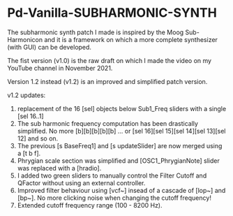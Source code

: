 # Pd-Vanilla-SUBHARMONIC-SYNTH

The subharmonic synth patch I made is inspired by the Moog Sub-Harmonicon and it is a framework on which a more complete synthesizer (with GUI) can be developed.

The fist version (v1.0) is the raw draft on which I made the video on my YouTube channel in November 2021.

Version 1.2 instead (v1.2) is an improved and simplified patch version.

v1.2 updates:
1) replacement of the 16 [sel] objects below Sub1_Freq sliders with a single [sel 16..1]
2) The sub harmonic frequency computation has been drastically simplified. No more [b][b][b][b][b] ... or [sel 16][sel 15][sel 14][sel 13][sel 12] and so on.
3) The previous [s BaseFreq1] and [s updateSlider] are now merged using a [t b f].
4) Phrygian scale section was simplified and [OSC1_PhrygianNote] slider was replaced with a [hradio].
5) I added two green sliders to manually control the Filter Cutoff and QFactor without using an external controller.
6) Improved filter behaviour using [vcf~] insead of a cascade of [lop~] and [bp~]. No more clicking noise when changing the cutoff frequency! 
7) Extended cutoff frequency range (100 - 8200 Hz).
